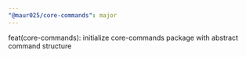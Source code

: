 ```yaml
---
"@maur025/core-commands": major
---
```


feat(core-commands): initialize core-commands package with abstract command structure
